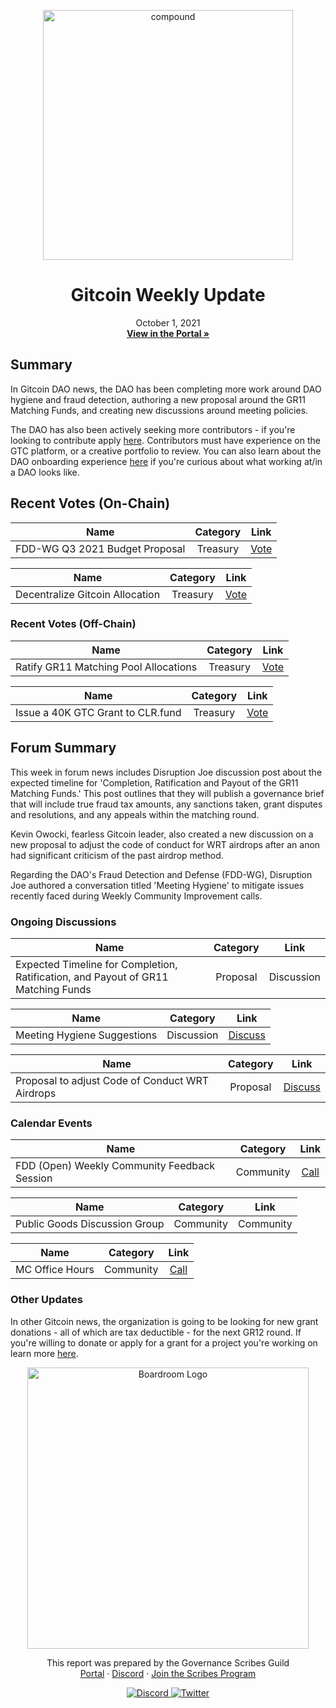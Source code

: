 <p align="center">
  <a href="http://app.boardroom.info/gitcoin">
    <img src="https://s.gitcoin.co/static/v2/images/presskit/logotype.f06a89bd4582.svg" alt="compound" width="400" />
  </a>
  <h1 align="center">Gitcoin Weekly Update</h1>
  <p align="center">
    October 1, 2021
  <br />
  <a href="http://app.boardroom.info/gitcoin"><strong>View in the Portal »</strong></a>
  <br />
  </p>
</p>

## Summary

In Gitcoin DAO news, the DAO has been completing more work around DAO hygiene and fraud detection, authoring a new proposal around the GR11 Matching Funds, and creating new discussions around meeting policies.

The DAO has also been actively seeking more contributors - if you're looking to contribute apply <a href="https://airtable.com/shrNCh4oIQYx1QJ2y">here</a>. Contributors must have experience on the GTC platform, or a creative portfolio to review. You can also learn about the DAO onboarding experience <a href="https://www.notion.so/Learn-about-the-DAO-onboarding-experience-5856a0032e73494888b92b84d9be6af5">here</a> if you're curious about what working at/in a DAO looks like.

## Recent Votes (On-Chain)
| Name          | Category      | Link   |
| ------------- |:-------------:| :-----:|
| FDD-WG Q3 2021 Budget Proposal | Treasury | [Vote](https://gov.gitcoin.co/t/proposal-fdd-wg-anti-fraud-sybil-collusion-q3-budget-request/8210)

| Name          | Category      | Link   |
| ------------- |:-------------:| :-----:|
| Decentralize Gitcoin Allocation | Treasury | [Vote](https://gov.gitcoin.co/t/decentralize-gitcoin-workstream-budget-request/8121)


### Recent Votes (Off-Chain)
| Name          | Category      | Link   |
| ------------- |:-------------:| :-----:|
| Ratify GR11 Matching Pool Allocations | Treasury | [Vote](https://snapshot.org/#/gitcoindao.eth/proposal/QmSRTDaRckWkWBBAHDXXyatMFLUZcFjSCkvHSBuC84fgbf)

| Name          | Category      | Link   |
| ------------- |:-------------:| :-----:|
| Issue a 40K GTC Grant to CLR.fund| Treasury | [Vote](https://snapshot.org/#/gitcoindao.eth/proposal/QmSRTDaRckWkWBBAHDXXyatMFLUZcFjSCkvHSBuC84fgbf)

## Forum Summary

This week in forum news includes Disruption Joe discussion post about the expected timeline for 'Completion, Ratification and Payout of the GR11 Matching Funds.' This post outlines that they will publish a governance brief that will include true fraud tax amounts, any sanctions taken, grant disputes and resolutions, and any appeals within the matching round.

Kevin Owocki, fearless Gitcoin leader, also created a new discussion on a new proposal to adjust the code of conduct for WRT airdrops after an anon had significant criticism of the past airdrop method.

Regarding the DAO's Fraud Detection and Defense (FDD-WG), Disruption Joe authored a conversation titled 'Meeting Hygiene' to mitigate issues recently faced during Weekly Community Improvement calls.

### Ongoing Discussions

| Name          | Category      | Link   |
| ------------- |:-------------:| :-----:|
| Expected Timeline for Completion, Ratification, and Payout of GR11 Matching Funds | Proposal | Discussion | [Discuss](https://gov.gitcoin.co/t/expected-timeline-for-completion-ratification-and-payout-of-gr11-matching-funds/8673)

| Name          | Category      | Link   |
| ------------- |:-------------:| :-----:|
| Meeting Hygiene Suggestions | Discussion | [Discuss](https://gov.gitcoin.co/t/meeting-hygiene-suggestions/8413)

| Name          | Category      | Link   |
| ------------- |:-------------:| :-----:|
| Proposal to adjust Code of Conduct WRT Airdrops | Proposal | [Discuss](https://gov.gitcoin.co/t/proposal-to-adjust-code-of-conduct-wrt-airdrops/8383)

### Calendar Events

| Name          | Category      | Link   |
| ------------- |:-------------:| :-----:|
| FDD (Open) Weekly Community Feedback Session | Community | [Call](https://www.addevent.com/event/Is8370946)

| Name          | Category      | Link   |
| ------------- |:-------------:| :-----:|
| Public Goods Discussion Group | Community | Community | [Call](https://www.addevent.com/event/PA8738644)

| Name          | Category      | Link   |
| ------------- |:-------------:| :-----:|
| MC Office Hours | Community | [Call](https://www.addevent.com/event/UK8182716)


### Other Updates

In other Gitcoin news, the organization is going to be looking for new grant donations - all of which are tax deductible - for the next GR12 round. If you're willing to donate or apply for a grant for a project you're working on learn more <a href="https://gitcoin.co/grants/explorer?page=1&limit=6&me=false&sort_option=weighted_shuffle&network=mainnet&state=active&profile=false&sub_round_slug=false&collections_page=1&grant_regions=&grant_types=&grant_tags=&tenants=&idle=true&tab=grants">here</a>.

<p align="center">
  <a href="http://app.boardroom.info/">
    <img src="https://i.ibb.co/PFcchnQ/boardroom.png" alt="Boardroom Logo" width="450" />
  </a>
</p>

<p align="center">
	This report was prepared by the Governance Scribes Guild
  <br />
  <a href="http://boardroom.info/">Portal</a>
  ·
  <a href="https://discord.com/invite/tgrTFg9">Discord</a>
  ·
  <a href="https://boardroom.mirror.xyz/JHrN8nVy_J4C7Xzj37zoyPANg0ZnNszhWy9YOZHC0lM">Join the Scribes Program</a>
</p>

<p align="center">
  <a href="https://discord.gg/CEZ8WfuK8s">
    <img src="https://img.shields.io/badge/Discord-Join-7289da?style=for-the-badge&logo=discord&logoColor=white" alt="Discord" />
  </a>
  <a href="https://twitter.com/boardroom_info">
    <img src="https://img.shields.io/badge/Twitter-Follow-1da1f2?style=for-the-badge&logo=twitter&logoColor=white" alt="Twitter" />
  </a>
</p>
